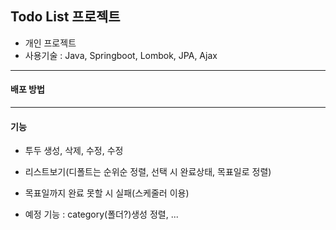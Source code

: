  Todo List 프로젝트
 ---
  - 개인 프로젝트
  - 사용기술 : Java, Springboot, Lombok, JPA, Ajax
  
  ---
 #### 배포 방법
 
 
 ---
 
 #### 기능
 - 투두 생성, 삭제, 수정, 수정
 - 리스트보기(디폴트는 순위순 정렬, 선택 시 완료상태, 목표일로 정렬)
 - 목표일까지 완료 못할 시 실패(스케줄러 이용)
 
 - 예정 기능 : category(폴더?)생성 정렬, ...
 
